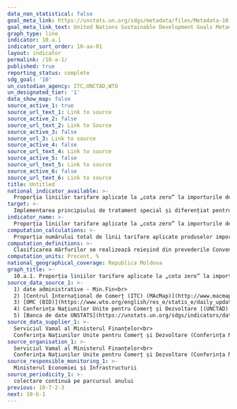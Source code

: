 ```yaml
---
data_non_statistical: false
goal_meta_link: https://unstats.un.org/sdgs/metadata/files/Metadata-10-0A-01.pdf
goal_meta_link_text: United Nations Sustainable Development Goals Metadata (pdf 564kB)
graph_type: line
indicator: 10.a.1
indicator_sort_order: 10-aa-01
layout: indicator
permalink: /10-a-1/
published: true
reporting_status: complete
sdg_goal: '10'
un_custodian_agency: ITC,UNCTAD,WTO
un_designated_tier: '1'
data_show_map: false
source_active_1: true
source_url_text_1: Link to source
source_active_2: false
source_url_text_2: Link to Source
source_active_3: false
source_url_3: Link to source
source_active_4: false
source_url_text_4: Link to source
source_active_5: false
source_url_text_5: Link to source
source_active_6: false
source_url_text_6: Link to source
title: Untitled
national_indicator_available: >-
  Proporția liniilor tarifare aplicate la „cota zero” la importurile de mărfuri din țările subdezvoltate și celor în curs de dezvoltare
target: >-
  Implementarea principiului de tratament special și diferențiat pentru țările în curs de dezvoltare, în special pentru țările cel mai puțin dezvoltate, în conformitate cu acordurile Organizației Mondiale a Comerțului
indicator_name: >-
  Proporția liniilor tarifare aplicate la „cota zero” la importurile de mărfuri din țările subdezvoltate și celor în curs de dezvoltare
computation_calculations: >-
  Proporția numărului total de linii tarifare aplicate produselor importate din țările subdezvoltate și în curs de dezvoltare, corespunzând unei rate tarifare de 0% în capitolele 01-197 din Sistemul   armonizat de descriere și codificare a mărfurilor. Indicatorul este calculat ca proporție medie.
computation_definitions: >-
  Clasificarea mărfurilor se realizează reieșind din prevederile Convenției internațională privind sistemul armonizat de descriere și codificare a mărfurilor ( la care Republica Moldova a  aderat în anul 2004 prin Legea nr.112 ), care este unul din documentele de bază elaborate de Organizația Mondială a Vămilor. Pentru unificarea clasificării mărfurilor, este utilizată anexa la Convenția vizată, în care se regăsește o nomenclatură universală a mărfurilor, utilizată la moment de 207 țări ale lumii în calitate de bază a tarifelor vamale de export/import, dar și în scopuri statistice. Nomenclatura combinată a mărfurilor este divizată în  21 de secțiuni, 97 capitole, 1200 de poziții tarifare și peste 5100 de sub poziții tarifare, în baza căreia se elaborează și se gestionează Tariful Vamal Integrat al Republicii Moldova (TARIM). În TARIM sunt stocate informații cu privire la măsurile tarifare și măsurile de politică economică aplicabile mărfurilor importate în Republica Moldova/exportate din Republica Moldova. TARIM-ul este publicat pe pagina web oficială a Serviciului Vamal (Legea nr. 172 din  25.07.2014 privind aprobarea Nomenclaturii combinate a mărfurilor).
computation_units: Procent, %
national_geographical_coverage: Republica Moldova
graph_title: >-
  10.a.1. Proporția liniilor tarifare aplicate la „cota zero” la importurile de mărfuri din țările subdezvoltate și celor în curs de dezvoltare
source_data_source_1: >-
  1) date administrative - Min.Fin<br> 
  2) [Centrul Internațional de Comerț (ITC) (MAcMap)](http://www.macmap.org)<br> 
  3) [OMC (BID)](https://www.wto.org/english/res_e/statis_e/daily_update_e/tariff_profiles/MD_E.pdf)<br> 
  4) Conferința Națiunilor Unite pentru Comerț și Dezvoltare [(UNCTAD) (TRAINS) databases](https://unctad.org/en/Pages/DITC/Trade-Analysis/Non-Tariff-Measures/NTMs-trains.aspx)<br> 
  5) [Banca de date UNSTATS](https://unstats.un.org/sdgs/indicators/database/)
source_data_supplier_1: >-
  Serviciul Vamal al Ministerul Finanțelor<br> 
  Conferința Națiunilor Unite pentru Comerț și Dezvoltare (Conferința Națiunilor Unite pentru Comerț și Dezvoltare (UNCTAD))/ Organizația Mondială a Comerțului (Organizația Mondială a Comerțului (WTO))
source_organisation_1: >-
  Serviciul Vamal al Ministerul Finanțelor<br> 
  Conferința Națiunilor Unite pentru Comerț și Dezvoltare (Conferința Națiunilor Unite pentru Comerț și Dezvoltare (UNCTAD))/ Organizația Mondială a Comerțului (WTO)
source_responsible_monitoring_1: >-
  Ministerul Economiei și Infrastructurii
source_periodicity_1: >-
  colectare continuă pe parcursul anului
previous: 10-7-2-3
next: 10-b-1
---
```

